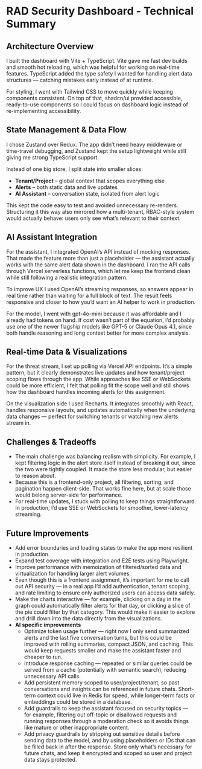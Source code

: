 # RAD Security Dashboard - Technical Summary

## Architecture Overview
I built the dashboard with Vite + TypeScript. Vite gave me fast dev builds and smooth hot reloading, which was helpful for working on real-time features. TypeScript added the type safety I wanted for handling alert data structures — catching mistakes early instead of at runtime.  

For styling, I went with Tailwind CSS to move quickly while keeping components consistent. On top of that, shadcn/ui provided accessible, ready-to-use components so I could focus on dashboard logic instead of re-implementing accessibility.  

## State Management & Data Flow
I chose Zustand over Redux. The app didn’t need heavy middleware or time-travel debugging, and Zustand kept the setup lightweight while still giving me strong TypeScript support.  

Instead of one big store, I split state into smaller slices:  
- **Tenant/Project** – global context that scopes everything else  
- **Alerts** – both static data and live updates  
- **AI Assistant** – conversation state, isolated from alert logic  

This kept the code easy to test and avoided unnecessary re-renders. Structuring it this way also mirrored how a multi-tenant, RBAC-style system would actually behave: users only see what’s relevant to their context.  

## AI Assistant Integration
For the assistant, I integrated OpenAI’s API instead of mocking responses. That made the feature more than just a placeholder — the assistant actually works with the same alert data shown in the dashboard. I ran the API calls through Vercel serverless functions, which let me keep the frontend clean while still following a realistic integration pattern.  

To improve UX I used OpenAI’s streaming responses, so answers appear in real time rather than waiting for a full block of text. The result feels responsive and closer to how you’d want an AI helper to work in production.  

For the model, I went with gpt-4o-mini because it was affordable and I already had tokens on hand. If cost wasn’t part of the equation, I’d probably use one of the newer flagship models like GPT-5 or Claude Opus 4.1, since both handle reasoning and long context better for more complex analysis.

## Real-time Data & Visualizations
For the threat stream, I set up polling via Vercel API endpoints. It’s a simple pattern, but it clearly demonstrates live updates and how tenant/project scoping flows through the app. While approaches like SSE or WebSockets could be more efficient, I felt that polling fit the scope well and still shows how the dashboard handles incoming alerts for this assignment.  

On the visualization side I used Recharts. It integrates smoothly with React, handles responsive layouts, and updates automatically when the underlying data changes — perfect for switching tenants or watching new alerts stream in.  

## Challenges & Tradeoffs
- The main challenge was balancing realism with simplicity. For example, I kept filtering logic in the alert store itself instead of breaking it out, since the two were tightly coupled. It made the store less modular, but easier to reason about.  
- Because this is a frontend-only project, all filtering, sorting, and pagination happen client-side. That works fine here, but at scale those would belong server-side for performance.  
- For real-time updates, I stuck with polling to keep things straightforward. In production, I’d use SSE or WebSockets for smoother, lower-latency streaming.  

## Future Improvements
- Add error boundaries and loading states to make the app more resilient in production.  
- Expand test coverage with integration and E2E tests using Playwright.  
- Improve performance with memoization of filtered/sorted data and virtualization for handling larger alert volumes.
- Even though this is a frontend assignment, it’s important for me to call out API security — in a real app I’d add authentication, tenant scoping, and rate limiting to ensure only authorized users can access data safely.
- Make the charts interactive — for example, clicking on a day in the graph could automatically filter alerts for that day, or clicking a slice of the pie could filter by that category. This would make it easier to explore and drill down into the data directly from the visualizations.
- **AI specific improvements**
  - Optimize token usage further — right now I only send summarized alerts and the last five conversation turns, but this could be improved with rolling summaries, compact JSON, and caching. This would keep requests smaller and make the assistant faster and cheaper to run.
  - Introduce response caching — repeated or similar queries could be served from a cache (potentially with semantic search), reducing unnecessary API calls.
  - Add persistent memory scoped to user/project/tenant, so past conversations and insights can be referenced in future chats. Short-term context could live in Redis for speed, while longer-term facts or embeddings could be stored in a database.
  - Add guardrails to keep the assistant focused on security topics — for example, filtering out off-topic or disallowed requests and running responses through a moderation check so it avoids things like mature or other inappropriate content.
  - Add privacy guardrails by stripping out sensitive details before sending data to the model, and by using placeholders or IDs that can be filled back in after the response. Store only what’s necessary for future chats, and keep it encrypted and scoped so user and project data stays protected.

